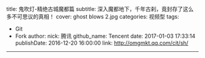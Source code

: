title: 鬼吹灯-精绝古城魔都篇
subtitle: 深入魔都地下，千年古刹，竟封存了这么多不可思议的真相！
cover: ghost blows 2.jpg
categories: 视频型
tags:
  - Git
  - Fork
author:
  nick: 腾讯
  github_name: Tencent
date: 2017-01-03 17:33:14
publishDate: 2016-12-20 16:00:00
link: http://omgmkt.qq.com/cit/sh/
---

<!-- more -->
